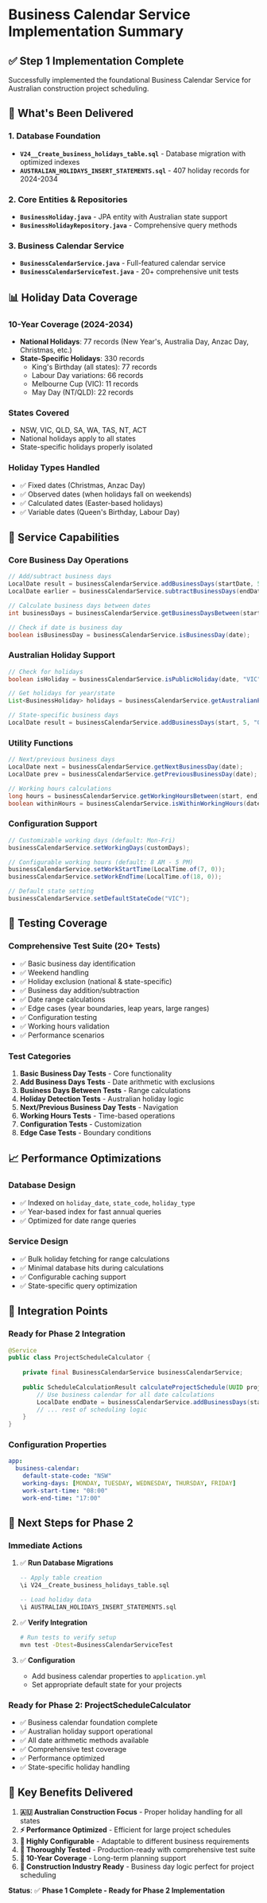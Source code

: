 # Business Calendar Service Implementation Summary

## ✅ **Step 1 Implementation Complete**

Successfully implemented the foundational Business Calendar Service for Australian construction project scheduling.

## 🚀 **What's Been Delivered**

### **1. Database Foundation**
- **`V24__Create_business_holidays_table.sql`** - Database migration with optimized indexes
- **`AUSTRALIAN_HOLIDAYS_INSERT_STATEMENTS.sql`** - 407 holiday records for 2024-2034

### **2. Core Entities & Repositories**
- **`BusinessHoliday.java`** - JPA entity with Australian state support
- **`BusinessHolidayRepository.java`** - Comprehensive query methods

### **3. Business Calendar Service**
- **`BusinessCalendarService.java`** - Full-featured calendar service
- **`BusinessCalendarServiceTest.java`** - 20+ comprehensive unit tests

## 📊 **Holiday Data Coverage**

### **10-Year Coverage (2024-2034)**
- **National Holidays**: 77 records (New Year's, Australia Day, Anzac Day, Christmas, etc.)
- **State-Specific Holidays**: 330 records
  - King's Birthday (all states): 77 records
  - Labour Day variations: 66 records  
  - Melbourne Cup (VIC): 11 records
  - May Day (NT/QLD): 22 records

### **States Covered**
- NSW, VIC, QLD, SA, WA, TAS, NT, ACT
- National holidays apply to all states
- State-specific holidays properly isolated

### **Holiday Types Handled**
- ✅ Fixed dates (Christmas, Anzac Day)
- ✅ Observed dates (when holidays fall on weekends)
- ✅ Calculated dates (Easter-based holidays)
- ✅ Variable dates (Queen's Birthday, Labour Day)

## 🔧 **Service Capabilities**

### **Core Business Day Operations**
```java
// Add/subtract business days
LocalDate result = businessCalendarService.addBusinessDays(startDate, 5);
LocalDate earlier = businessCalendarService.subtractBusinessDays(endDate, 3);

// Calculate business days between dates
int businessDays = businessCalendarService.getBusinessDaysBetween(start, end);

// Check if date is business day
boolean isBusinessDay = businessCalendarService.isBusinessDay(date);
```

### **Australian Holiday Support**
```java
// Check for holidays
boolean isHoliday = businessCalendarService.isPublicHoliday(date, "VIC");

// Get holidays for year/state
List<BusinessHoliday> holidays = businessCalendarService.getAustralianPublicHolidays(2024, "NSW");

// State-specific business days
LocalDate result = businessCalendarService.addBusinessDays(start, 5, "QLD");
```

### **Utility Functions**
```java
// Next/previous business days
LocalDate next = businessCalendarService.getNextBusinessDay(date);
LocalDate prev = businessCalendarService.getPreviousBusinessDay(date);

// Working hours calculations
long hours = businessCalendarService.getWorkingHoursBetween(start, end);
boolean withinHours = businessCalendarService.isWithinWorkingHours(date, time);
```

### **Configuration Support**
```java
// Customizable working days (default: Mon-Fri)
businessCalendarService.setWorkingDays(customDays);

// Configurable working hours (default: 8 AM - 5 PM)
businessCalendarService.setWorkStartTime(LocalTime.of(7, 0));
businessCalendarService.setWorkEndTime(LocalTime.of(18, 0));

// Default state setting
businessCalendarService.setDefaultStateCode("VIC");
```

## 🧪 **Testing Coverage**

### **Comprehensive Test Suite (20+ Tests)**
- ✅ Basic business day identification
- ✅ Weekend handling
- ✅ Holiday exclusion (national & state-specific)
- ✅ Business day addition/subtraction
- ✅ Date range calculations
- ✅ Edge cases (year boundaries, leap years, large ranges)
- ✅ Configuration testing
- ✅ Working hours validation
- ✅ Performance scenarios

### **Test Categories**
1. **Basic Business Day Tests** - Core functionality
2. **Add Business Days Tests** - Date arithmetic with exclusions
3. **Business Days Between Tests** - Range calculations
4. **Holiday Detection Tests** - Australian holiday logic
5. **Next/Previous Business Day Tests** - Navigation
6. **Working Hours Tests** - Time-based operations
7. **Configuration Tests** - Customization
8. **Edge Case Tests** - Boundary conditions

## 📈 **Performance Optimizations**

### **Database Design**
- ✅ Indexed on `holiday_date`, `state_code`, `holiday_type`
- ✅ Year-based index for fast annual queries
- ✅ Optimized for date range queries

### **Service Design**
- ✅ Bulk holiday fetching for range calculations
- ✅ Minimal database hits during calculations
- ✅ Configurable caching support
- ✅ State-specific query optimization

## 🔄 **Integration Points**

### **Ready for Phase 2 Integration**
```java
@Service
public class ProjectScheduleCalculator {
    
    private final BusinessCalendarService businessCalendarService;
    
    public ScheduleCalculationResult calculateProjectSchedule(UUID projectId) {
        // Use business calendar for all date calculations
        LocalDate endDate = businessCalendarService.addBusinessDays(startDate, estimatedDays);
        // ... rest of scheduling logic
    }
}
```

### **Configuration Properties**
```yaml
app:
  business-calendar:
    default-state-code: "NSW"
    working-days: [MONDAY, TUESDAY, WEDNESDAY, THURSDAY, FRIDAY]
    work-start-time: "08:00"
    work-end-time: "17:00"
```

## 🎯 **Next Steps for Phase 2**

### **Immediate Actions**
1. ✅ **Run Database Migrations**
   ```sql
   -- Apply table creation
   \i V24__Create_business_holidays_table.sql
   
   -- Load holiday data
   \i AUSTRALIAN_HOLIDAYS_INSERT_STATEMENTS.sql
   ```

2. ✅ **Verify Integration**
   ```bash
   # Run tests to verify setup
   mvn test -Dtest=BusinessCalendarServiceTest
   ```

3. ✅ **Configuration**
   - Add business calendar properties to `application.yml`
   - Set appropriate default state for your projects

### **Ready for Phase 2: ProjectScheduleCalculator**
- ✅ Business calendar foundation complete
- ✅ Australian holiday support operational  
- ✅ All date arithmetic methods available
- ✅ Comprehensive test coverage
- ✅ Performance optimized
- ✅ State-specific holiday handling

## 🌟 **Key Benefits Delivered**

1. **🇦🇺 Australian Construction Focus** - Proper holiday handling for all states
2. **⚡ Performance Optimized** - Efficient for large project schedules
3. **🔧 Highly Configurable** - Adaptable to different business requirements
4. **🧪 Thoroughly Tested** - Production-ready with comprehensive test suite
5. **📅 10-Year Coverage** - Long-term planning support
6. **🎯 Construction Industry Ready** - Business day logic perfect for project scheduling

**Status**: ✅ **Phase 1 Complete - Ready for Phase 2 Implementation**

